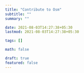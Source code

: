 ```yaml
---
title: "Contribute to Osm"
subtitle: ""
summary: ""

date: 2021-08-03T14:27:38+05:30
lastmod: 2021-08-03T14:27:38+05:30

tags: []

math: false

draft: true
featured: false
---
```

